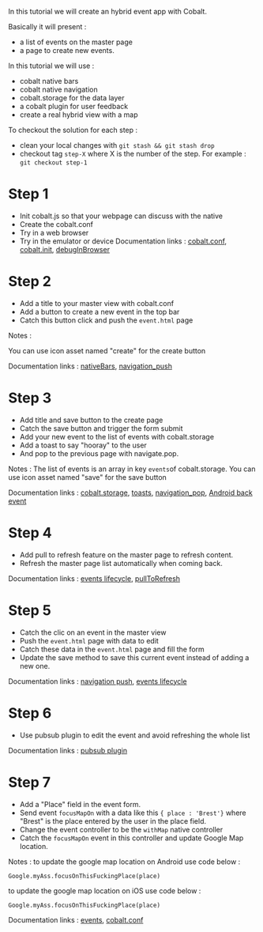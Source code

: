 In this tutorial we will create an hybrid event app with Cobalt. 

Basically it will present :
- a list of events on the master page
- a page to create new events.

In this tutorial we will use : 
- cobalt native bars
- cobalt native navigation
- cobalt.storage for the data layer
- a cobalt plugin for user feedback
- create a real hybrid view with a map

To checkout the solution for each step : 
- clean your local changes with `git stash && git stash drop`
- checkout tag `step-X` where X is the number of the step. For example : `git checkout step-1`

# Step 1

- Init cobalt.js so that your webpage can discuss with the native
- Create the cobalt.conf
- Try in a web browser
- Try in the emulator or device
Documentation links : [cobalt.conf](https://github.com/cobaltians/cobalt/wiki/cobalt.conf), [cobalt.init](https://github.com/cobaltians/Cobalt/wiki/cobalt.init), [debugInBrowser](https://github.com/cobaltians/cobalt/wiki/Debugging-in-the-browser)



# Step 2

- Add a title to your master view with cobalt.conf
- Add a button to create a new event in the top bar
- Catch this button click and push the `event.html` page

Notes : 

You can use icon asset named "create" for the create button 


Documentation links : [nativeBars](https://github.com/cobaltians/cobalt/wiki/nativeBars), [navigation_push](https://github.com/cobaltians/cobalt/wiki/Navigation_Push)

# Step 3
 
 - Add title and save button to the create page
 - Catch the save button and trigger the form submit
 - Add your new event to the list of events with cobalt.storage
 - Add a toast to say "hooray" to the user
 - And pop to the previous page with navigate.pop.

 
Notes : 
The list of events is an array in key `events`of cobalt.storage.
You can use icon asset named "save" for the save button
 
Documentation links :  [cobalt.storage](https://github.com/cobaltians/cobalt/wiki/LocalStorage), [toasts](https://github.com/cobaltians/cobalt/wiki/toasts), [navigation_pop](https://github.com/cobaltians/cobalt/wiki/Navigation_Pop), [Android back event](https://github.com/cobaltians/cobalt/wiki/backEvent)

# Step 4

- Add pull to refresh feature on the master page to refresh content.
- Refresh the master page list automatically when coming back.

Documentation links : [events lifecycle](https://github.com/cobaltians/cobalt/wiki/Cobalt-Web-Lifecycle-Events), [pullToRefresh](https://github.com/cobaltians/cobalt/wiki/PullToRefresh) 


# Step 5

- Catch the clic on an event in the master view
- Push the `event.html` page with data to edit
- Catch these data in the `event.html` page and fill the form
- Update the save method to save this current event instead of adding a new one.

Documentation links : [navigation push](https://github.com/cobaltians/cobalt/wiki/Navigation_Push), [events lifecycle](https://github.com/cobaltians/cobalt/wiki/Cobalt-Web-Lifecycle-Events) 

# Step 6

- Use pubsub plugin to edit the event and avoid refreshing the whole list

Documentation links : [pubsub plugin](https://github.com/Cobaltians-Plugins/Plugins-PubSub)

# Step 7

- Add a "Place" field in the event form. 
- Send event `focusMapOn` with a data like this `{ place : 'Brest'}` where "Brest" is the place entered by the user in the place field.
- Change the event controller to be the `withMap` native controller
- Catch the `focusMapOn` event in this controller and update Google Map location.

Notes : 
to update the google map location on Android use code below : 
```
Google.myAss.focusOnThisFuckingPlace(place)
```
to update the google map location on iOS use code below : 
```
Google.myAss.focusOnThisFuckingPlace(place)
```

Documentation links : [events](https://github.com/cobaltians/cobalt/wiki/Introduction-to-Cobalt-Events), [cobalt.conf](https://github.com/cobaltians/cobalt/wiki/cobalt.conf)


